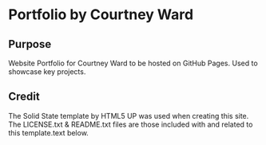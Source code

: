 
# Portfolio by Courtney Ward


## Purpose

Website Portfolio for Courtney Ward to be hosted on GitHub Pages. Used to showcase key projects. 


## Credit

The Solid State template by HTML5 UP was used when creating this site. The LICENSE.txt & README.txt files are those included with and related to this template.text below.
